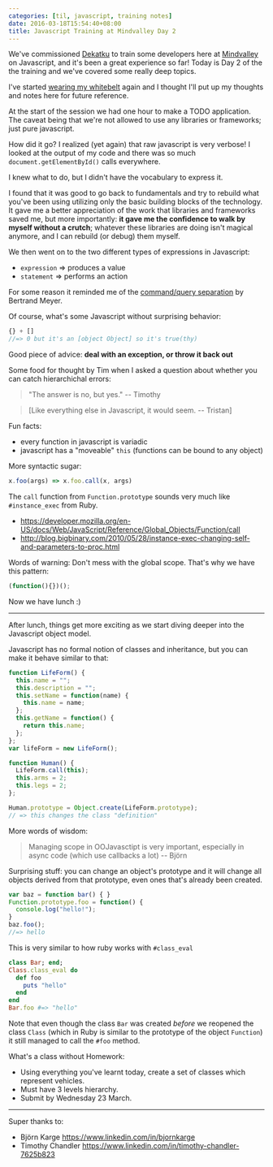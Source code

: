 ```yaml
---
categories: [til, javascript, training notes]
date: 2016-03-18T15:54:40+08:00
title: Javascript Training at Mindvalley Day 2
---
```

We've commissioned [Dekatku](http://www.dekatku.com/) to train some developers here at [Mindvalley](http://www.mindvalley.com/) on Javascript, and it's been a great experience so far! Today is Day 2 of the the training and we've covered some really deep topics.

I've started [wearing my whitebelt](https://www.safaribooksonline.com/library/view/apprenticeship-patterns/9780596806842/ch02s02.html) again and I thought I'll put up my thoughts and notes here for future reference.
<!--more-->
At the start of the session we had one hour to make a TODO application. The caveat being that we're not allowed to use any libraries or frameworks; just pure javascript.

How did it go? I realized (yet again) that raw javascript is very verbose! I looked at the output of my code and there was so much `document.getElementById()` calls everywhere.

I knew what to do, but I didn't have the vocabulary to express it.

I found that it was good to go back to fundamentals and try to rebuild what you've been using utilizing only the basic building blocks of the technology. It gave me a better appreciation of the work that libraries and frameworks saved me, but more importantly: **it gave me the confidence to walk by myself without a crutch**; whatever these libraries are doing isn't magical anymore, and I can rebuild (or debug) them myself.

We then went on to the two different types of expressions in Javascript:

* `expression` => produces a value
* `statement` => performs an action

For some reason it reminded me of the [command/query separation](http://martinfowler.com/bliki/CommandQuerySeparation.html) by Bertrand Meyer.

Of course, what's some Javascript without surprising behavior:
``` Javascript
{} + []
//=> 0 but it's an [object Object] so it's true(thy)
```

Good piece of advice: **deal with an exception, or throw it back out**

Some food for thought by Tim when I asked a question about whether you can catch hierarchichal errors:

> "The answer is no, but yes." -- Timothy

> [Like everything else in Javascript, it would seem. -- Tristan]

Fun facts:

* every function in javascript is variadic
* javascript has a "moveable" `this` (functions can be bound to any object)

More syntactic sugar:
``` Javascript
x.foo(args) => x.foo.call(x, args)
```

The `call` function from `Function.prototype` sounds very much like `#instance_exec` from Ruby.

* https://developer.mozilla.org/en-US/docs/Web/JavaScript/Reference/Global_Objects/Function/call
* http://blog.bigbinary.com/2010/05/28/instance-exec-changing-self-and-parameters-to-proc.html

Words of warning: Don't mess with the global scope. That's why we have this pattern:
``` Javascript
(function(){})();
```

Now we have lunch :)

---

After lunch, things get more exciting as we start diving deeper into the Javascript object model.

Javascript has no formal notion of classes and inheritance, but you can make it behave similar to that:

``` Javascript
function LifeForm() {
  this.name = "";
  this.description = "";
  this.setName = function(name) {
    this.name = name;
  };
  this.getName = function() {
    return this.name;
  };
};
var lifeForm = new LifeForm();

function Human() {
  LifeForm.call(this);
  this.arms = 2;
  this.legs = 2;
};

Human.prototype = Object.create(LifeForm.prototype);
// => this changes the class "definition"
```

More words of wisdom:

> Managing scope in OOJavasctipt is very important, especially in async code (which use callbacks a lot) -- Björn

Surprising stuff: you can change an object's prototype and it will change all objects derived from that prototype, even ones that's already been created.

``` Javascript
var baz = function bar() { }
Function.prototype.foo = function() {
  console.log("hello!");
}
baz.foo();
//=> hello
```
This is very similar to how ruby works with `#class_eval`

``` Ruby
class Bar; end;
Class.class_eval do
  def foo
    puts "hello"
  end
end
Bar.foo #=> "hello"
```

Note that even though the class `Bar` was created _before_ we reopened the class `Class` (which in Ruby is similar to the prototype of the object `Function`) it still managed to call the `#foo` method.

What's a class without Homework:

* Using everything you've learnt today, create a set of classes which represent vehicles.
* Must have 3 levels hierarchy.
* Submit by Wednesday 23 March.

---
Super thanks to:

* Björn Karge https://www.linkedin.com/in/bjornkarge
* Timothy Chandler https://www.linkedin.com/in/timothy-chandler-7625b823
